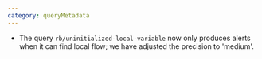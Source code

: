 ```yaml
---
category: queryMetadata
---
```

* The query `rb/uninitialized-local-variable` now only produces alerts when it can find local flow; we have adjusted the precision to 'medium'.
